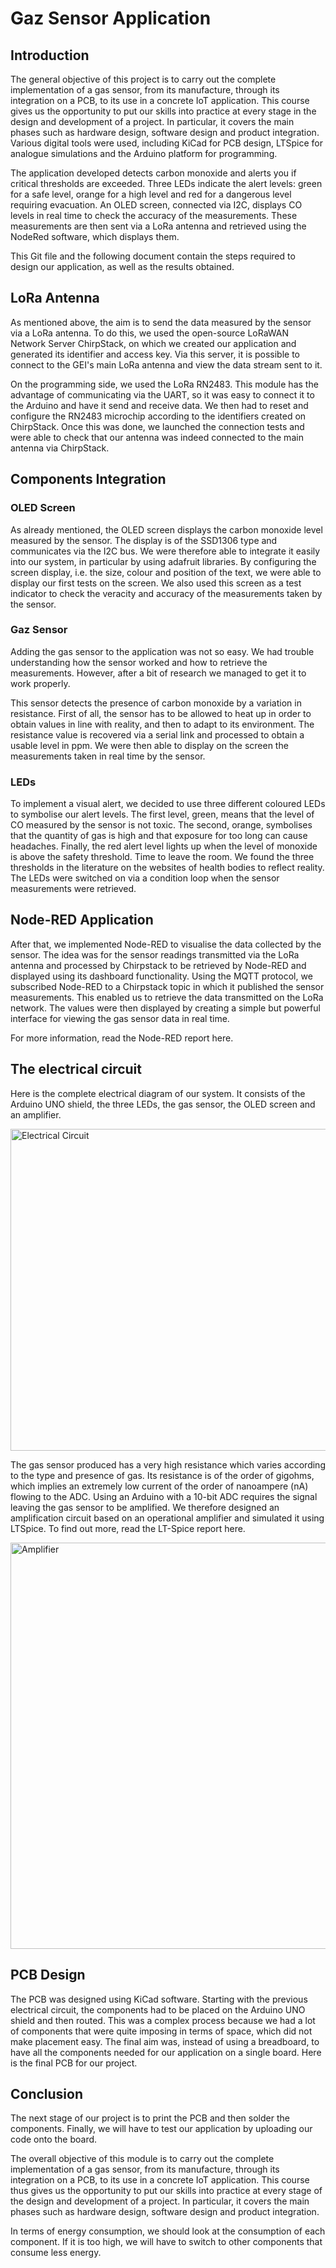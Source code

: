 # Gaz Sensor Application

## Introduction
The general objective of this project is to carry out the complete implementation of a gas sensor, from its manufacture, through its integration on a PCB, to its use in a concrete IoT application. This course gives us the opportunity to put our skills into practice at every stage in the design and development of a project. In particular, it covers the main phases such as hardware design, software design and product integration. Various digital tools were used, including KiCad for PCB design, LTSpice for analogue simulations and the Arduino platform for programming.

The application developed detects carbon monoxide and alerts you if critical thresholds are exceeded. Three LEDs indicate the alert levels: green for a safe level, orange for a high level and red for a dangerous level requiring evacuation. An OLED screen, connected via I2C, displays CO levels in real time to check the accuracy of the measurements. These measurements are then sent via a LoRa antenna and retrieved using the NodeRed software, which displays them.

This Git file and the following document contain the steps required to design our application, as well as the results obtained.

## LoRa Antenna
As mentioned above, the aim is to send the data measured by the sensor via a LoRa antenna. To do this, we used the open-source LoRaWAN Network Server ChirpStack, on which we created our application and generated its identifier and access key. Via this server, it is possible to connect to the GEI's main LoRa antenna and view the data stream sent to it.

On the programming side, we used the LoRa RN2483. This module has the advantage of communicating via the UART, so it was easy to connect it to the Arduino and have it send and receive data. We then had to reset and configure the RN2483 microchip according to the identifiers created on ChirpStack. Once this was done, we launched the connection tests and were able to check that our antenna was indeed connected to the main antenna via ChirpStack.

## Components Integration
### OLED Screen
As already mentioned, the OLED screen displays the carbon monoxide level measured by the sensor. The display is of the SSD1306 type and communicates via the I2C bus. We were therefore able to integrate it easily into our system, in particular by using adafruit libraries. By configuring the screen display, i.e. the size, colour and position of the text, we were able to display our first tests on the screen. We also used this screen as a test indicator to check the veracity and accuracy of the measurements taken by the sensor.
### Gaz Sensor
Adding the gas sensor to the application was not so easy. We had trouble understanding how the sensor worked and how to retrieve the measurements. However, after a bit of research we managed to get it to work properly.

This sensor detects the presence of carbon monoxide by a variation in resistance. First of all, the sensor has to be allowed to heat up in order to obtain values in line with reality, and then to adapt to its environment. The resistance value is recovered via a serial link and processed to obtain a usable level in ppm. We were then able to display on the screen the measurements taken in real time by the sensor.
### LEDs
To implement a visual alert, we decided to use three different coloured LEDs to symbolise our alert levels. The first level, green, means that the level of CO measured by the sensor is not toxic. The second, orange, symbolises that the quantity of gas is high and that exposure for too long can cause headaches. Finally, the red alert level lights up when the level of monoxide is above the safety threshold. Time to leave the room. We found the three thresholds in the literature on the websites of health bodies to reflect reality. The LEDs were switched on via a condition loop when the sensor measurements were retrieved.

## Node-RED Application
After that, we implemented Node-RED to visualise the data collected by the sensor. The idea was for the sensor readings transmitted via the LoRa antenna and processed by Chirpstack to be retrieved by Node-RED and displayed using its dashboard functionality. Using the MQTT protocol, we subscribed Node-RED to a Chirpstack topic in which it published the sensor measurements. This enabled us to retrieve the data transmitted on the LoRa network. The values were then displayed by creating a simple but powerful interface for viewing the gas sensor data in real time. 

For more information, read the Node-RED report here.

## The electrical circuit
Here is the complete electrical diagram of our system. It consists of the Arduino UNO shield, the three LEDs, the gas sensor, the OLED screen and an amplifier.

<img width="515" alt="Electrical Circuit" src="https://github.com/user-attachments/assets/7ff3e59e-216d-496f-a7f9-3450a9d5ef4d" />

The gas sensor produced has a very high resistance which varies according to the type and presence of gas. Its resistance is of the order of gigohms, which implies an extremely low current of the order of nanoampere (nA) flowing to the ADC. Using an Arduino with a 10-bit ADC requires the signal leaving the gas sensor to be amplified. We therefore designed an amplification circuit based on an operational amplifier and simulated it using LTSpice. To find out more, read the LT-Spice report here.

<img width="650" alt="Amplifier" src="https://github.com/user-attachments/assets/1031f84e-6b73-4b89-9ca7-6b3133a18195" />

## PCB Design
The PCB was designed using KiCad software. Starting with the previous electrical circuit, the components had to be placed on the Arduino UNO shield and then routed. This was a complex process because we had a lot of components that were quite imposing in terms of space, which did not make placement easy. The final aim was, instead of using a breadboard, to have all the components needed for our application on a single board. Here is the final PCB for our project.

## Conclusion
The next stage of our project is to print the PCB and then solder the components. Finally, we will have to test our application by uploading our code onto the board. 

The overall objective of this module is to carry out the complete implementation of a gas sensor, from its manufacture, through its integration on a PCB, to its use in a concrete IoT application. This course thus gives us the opportunity to put our skills into practice at every stage of the design and development of a project. In particular, it covers the main phases such as hardware design, software design and product integration. 

In terms of energy consumption, we should look at the consumption of each component. If it is too high, we will have to switch to other components that consume less energy.
